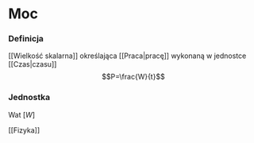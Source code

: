 # Moc
### Definicja
[[Wielkość skalarna]] określająca [[Praca|pracę]] wykonaną w jednostce [[Czas|czasu]]
$$P=\frac{W}{t}$$
### Jednostka
Wat $[W]$

[[Fizyka]]